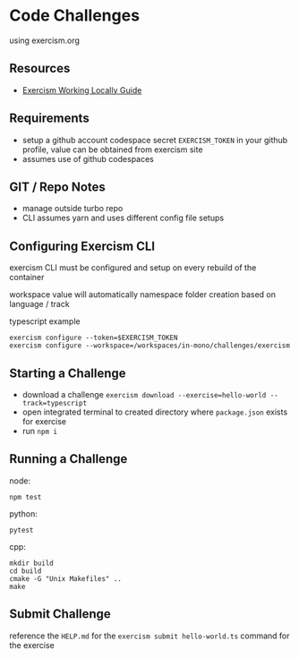 # Code Challenges

using exercism.org

## Resources

- [Exercism Working Locally Guide](https://exercism.org/docs/using/solving-exercises/working-locally)

## Requirements

- setup a github account codespace secret `EXERCISM_TOKEN` in your github profile, value can be obtained from exercism site
- assumes use of github codespaces

## GIT / Repo Notes

- manage outside turbo repo
- CLI assumes yarn and uses different config file setups

## Configuring Exercism CLI

exercism CLI must be configured and setup on every rebuild of the container

workspace value will automatically namespace folder creation based on language / track

typescript example

```console
exercism configure --token=$EXERCISM_TOKEN
exercism configure --workspace=/workspaces/in-mono/challenges/exercism
```

## Starting a Challenge

- download a challenge `exercism download --exercise=hello-world --track=typescript`
- open integrated terminal to created directory where `package.json` exists for exercise
- run `npm i`

## Running a Challenge

node:

`npm test`

python:

`pytest`

cpp:

```console
mkdir build
cd build
cmake -G "Unix Makefiles" ..
make
```

## Submit Challenge

reference the `HELP.md` for the `exercism submit hello-world.ts` command for the exercise
